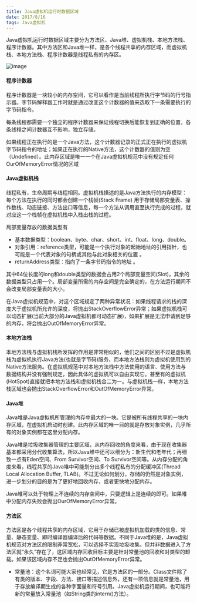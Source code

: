 ```yaml
---
title: Java虚拟机运行时数据区域
date: 2017/8/16
tags: Java虚拟机
---
```



Java虚拟机运行时数据区域主要分为方法区、Java堆、虚拟机栈、本地方法栈、程序计数器。其中方法区和Java堆一样，是各个线程共享的内存区域，而虚拟机栈、本地方法栈、程序计数器是线程私有的内存区。  

![image](http://on3qybwfn.bkt.clouddn.com/20170816001.png)

#### 程序计数器
程序计数器是一块较小的内存空间，它可以看作是当前线程所执行字节码的行号指示器。字节码解释器工作时就是通过改变这个计数器的值来选取下一条需要执行的字节码指令。

每条线程都需要一个独立的程序计数器来保证线程切换后能恢复到正确的位置，各条线程之间计数器互不影响，独立存储。     

如果线程正在执行的是一个Java方法，这个计数器记录的正式正在执行的虚拟机字节码指令的地址；如果正在执行的Native方法，这个计数器的值则为空（Undefined）。此内存区域是唯一一个在Java虚拟机规范中没有规定任何OurOfMemoryError情况的区域  

#### Java虚拟机栈
线程私有，生命周期与线程相同。虚拟机栈描述的是Java方法执行的内存模型：每个方法在执行的同时都会创建一个栈帧(Stack Frame) 用于存储局部变量表、操作数栈、动态链接、方法出口等信息，每一个方法从调用直至执行完成的过程，就对应这一个栈帧在虚拟机栈中入栈出栈的过程。

局部变量存放的数据类型有 
- 基本数据类型：boolean、byte、char、short、int、float、long、double。  
- 对象引用：reference类型，可能是一个执行对象的起始地址的引用指针，也可能是一个代表对象的句柄或其他与此对象相关的位置 。  
- returnAddress类型：指向了一条字节码指令的地址 。 

其中64位长度的long和double类型的数据会占用2个局部变量空间(Slot)，其余的数据类型只占用一个。局部变量所需的内存空间是完全确定的，在方法运行期间不会改变局部变量表的大小。  

在Java虚拟机规范中，对这个区域规定了两种异常状况：如果线程请求的栈的深度大于虚拟机所允许的深度，将抛出StackOverflowError异常；如果虚拟机栈可以动态扩展(当前大部分的Java虚拟机都可动态扩展)，如果扩展是无法申请到足够的内存，将会抛出OutOfMemoryError异常。

#### 本地方法栈
本地方法栈与虚拟机栈所发挥的作用是非常相似的，他们之间的区别不过是虚拟机栈为虚拟机执行Java方法(也就是字节码)服务，而本地方法栈则为虚拟机使用到的Native方法服务。在虚拟机规范中对本地方法栈中方法使用的语言、使用方法与数据结构并没有强制规定，因此具体的虚拟机可以自由实现它。甚至有的虚拟机(HotSpot)直接就把本地方法栈和虚拟机栈合二为一。与虚拟机栈一样，本地方法栈区域也会抛出StackOverflowError和OutOfMemoryError异常。  

#### Java堆  
Java堆是Java虚拟机所管理的内存中最大的一块。它是被所有线程共享的一块内存区域，在虚拟机启动时创建。此内存区域的唯一目的就是存放对象实例，几乎所有的对象实例都在这里分配内存。  

Java堆是垃圾收集器管理的主要区域，从内存回收的角度来看，由于现在收集器基本都采用分代收集算法，所以Java堆中还可以细分为：新生代和老年代；再细致一点有Eden空间、From Survivor空间、To Survivor空间等。从内存分配的角度来看，线程共享的Java堆中可能划分出多个线程私有的分配缓冲区(Thread Local Allocation Buffer, TLAB)。不过无论如何划分，存储的仍然是对象实例，进一步划分的目的是为了更好地回收内存，或者更快地分配内存。  

Java堆可以处于物理上不连续的内存空间中，只要逻辑上是连续的即可。如果堆中分配内存失败会抛出OurOfMemoryError异常。  

#### 方法区
方法区是各个线程共享的内存区域，它用于存储已被虚拟机加载的类的信息、常量、静态变量、即时编译器编译后的代码等数据。不同于Java堆的是，Java虚拟机规范对方法区的限制非常宽松，可以选择不实现垃圾收集。但并非数据进入了方法区就“永久”存在了，这区域内存回收目标主要是针对常量池的回收和对类型的卸载。如果该区域内存不足也会抛出OutOfMemoryError异常。
- 常量池：这个名词可能大家也经常见，它是方法区的一部分。Class文件除了有类的版本、字段、方法、接口等描述信息外，还有一项信息就是常量池，用于存放编译期生成的各种字面量和符号引用。Java虚拟机运行期间，也可能将新的常量放入常量池（如String类的intern()方法）。
